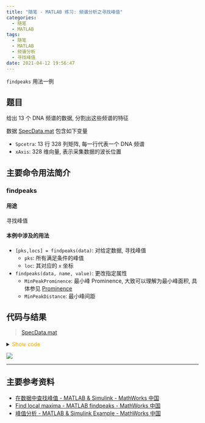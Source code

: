 ```yaml
---
title: "随笔 - MATLAB 练习: 频谱分析之寻找峰值"
categories:
  - 随笔
  - MATLAB
tags:
  - 随笔
  - MATLAB
  - 频谱分析
  - 寻找峰值
date: 2021-04-12 19:56:47
---
```


`findpeaks` 用法一例

<!-- more -->

## 题目

给出 13 个 DNA 频谱的数据, 分割出这些频谱的特征

数据 [SpecData.mat](SpecData.mat) 包含如下变量

- `Spcetra`: 13 行 328 列矩阵, 每一行代表一个 DNA 频谱
- `xAxis`: 328 维向量, 表示采集数据的波长位置

## 主要命令用法简介

### findpeaks

#### 用途

寻找峰值

#### 本例中涉及的用法

- `[pks,locs] = findpeaks(data)`: 对给定数据, 寻找峰值
  - `pks`: 所有满足条件的峰值
  - `loc`: 其对应的 `x` 坐标
- `findpeaks(data, name, value)`: 更改指定属性
  - `MinPeakProminence`: 最小峰 Prominence, 大致可以理解为最小峰面积, 具体参见 [Prominence](https://ww2.mathworks.cn/help/signal/ref/findpeaks.html#buff2uu)
  - `MinPeakDistance`: 最小峰间距

## 代码与结果

> [SpecData.mat](SpecData.mat)

<details>
<summary><font color='orange'>Show code</font></summary>

{% include_code lang:matlab draft-010/main.m %}

</details>

![](fig1.svg)

---

## 主要参考资料

- [在数据中查找峰值 - MATLAB & Simulink - MathWorks 中国](https://ww2.mathworks.cn/help/signal/ug/find-peaks-in-data.html)
- [Find local maxima - MATLAB findpeaks - MathWorks 中国](https://ww2.mathworks.cn/help/signal/ref/findpeaks.html)
- [峰值分析 - MATLAB & Simulink Example - MathWorks 中国](https://ww2.mathworks.cn/help/signal/ug/peak-analysis.html)
